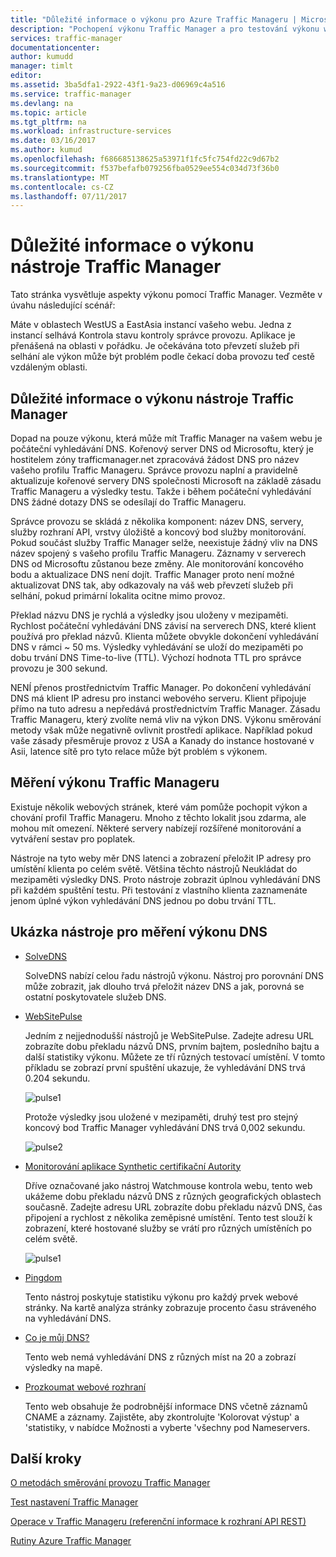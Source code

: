 ```yaml
---
title: "Důležité informace o výkonu pro Azure Traffic Manageru | Microsoft Docs"
description: "Pochopení výkonu Traffic Manager a pro testování výkonu webu při použití Správce provozu"
services: traffic-manager
documentationcenter: 
author: kumudd
manager: timlt
editor: 
ms.assetid: 3ba5dfa1-2922-43f1-9a23-d06969c4a516
ms.service: traffic-manager
ms.devlang: na
ms.topic: article
ms.tgt_pltfrm: na
ms.workload: infrastructure-services
ms.date: 03/16/2017
ms.author: kumud
ms.openlocfilehash: f686685138625a53971f1fc5fc754fd22c9d67b2
ms.sourcegitcommit: f537befafb079256fba0529ee554c034d73f36b0
ms.translationtype: MT
ms.contentlocale: cs-CZ
ms.lasthandoff: 07/11/2017
---
```

# <a name="performance-considerations-for-traffic-manager"></a>Důležité informace o výkonu nástroje Traffic Manager

Tato stránka vysvětluje aspekty výkonu pomocí Traffic Manager. Vezměte v úvahu následující scénář:

Máte v oblastech WestUS a EastAsia instancí vašeho webu. Jedna z instancí selhává Kontrola stavu kontroly správce provozu. Aplikace je přenášená na oblasti v pořádku. Je očekávána toto převzetí služeb při selhání ale výkon může být problém podle čekací doba provozu teď cestě vzdáleným oblasti.

## <a name="performance-considerations-for-traffic-manager"></a>Důležité informace o výkonu nástroje Traffic Manager

Dopad na pouze výkonu, která může mít Traffic Manager na vašem webu je počáteční vyhledávání DNS. Kořenový server DNS od Microsoftu, který je hostitelem zóny trafficmanager.net zpracovává žádost DNS pro název vašeho profilu Traffic Manageru. Správce provozu naplní a pravidelně aktualizuje kořenové servery DNS společnosti Microsoft na základě zásadu Traffic Manageru a výsledky testu. Takže i během počáteční vyhledávání DNS žádné dotazy DNS se odesílají do Traffic Manageru.

Správce provozu se skládá z několika komponent: název DNS, servery, služby rozhraní API, vrstvy úložiště a koncový bod služby monitorování. Pokud součást služby Traffic Manager selže, neexistuje žádný vliv na DNS název spojený s vašeho profilu Traffic Manageru. Záznamy v serverech DNS od Microsoftu zůstanou beze změny. Ale monitorování koncového bodu a aktualizace DNS není dojít. Traffic Manager proto není možné aktualizovat DNS tak, aby odkazovaly na váš web převzetí služeb při selhání, pokud primární lokalita ocitne mimo provoz.

Překlad názvu DNS je rychlá a výsledky jsou uloženy v mezipaměti. Rychlost počáteční vyhledávání DNS závisí na serverech DNS, které klient používá pro překlad názvů. Klienta můžete obvykle dokončení vyhledávání DNS v rámci ~ 50 ms. Výsledky vyhledávání se uloží do mezipaměti po dobu trvání DNS Time-to-live (TTL). Výchozí hodnota TTL pro správce provozu je 300 sekund.

NENÍ přenos prostřednictvím Traffic Manager. Po dokončení vyhledávání DNS má klient IP adresu pro instanci webového serveru. Klient připojuje přímo na tuto adresu a nepředává prostřednictvím Traffic Manager. Zásadu Traffic Manageru, který zvolíte nemá vliv na výkon DNS. Výkonu směrování metody však může negativně ovlivnit prostředí aplikace. Například pokud vaše zásady přesměruje provoz z USA a Kanady do instance hostované v Asii, latence sítě pro tyto relace může být problém s výkonem.

## <a name="measuring-traffic-manager-performance"></a>Měření výkonu Traffic Manageru

Existuje několik webových stránek, které vám pomůže pochopit výkon a chování profil Traffic Manageru. Mnoho z těchto lokalit jsou zdarma, ale mohou mít omezení. Některé servery nabízejí rozšířené monitorování a vytváření sestav pro poplatek.

Nástroje na tyto weby měr DNS latenci a zobrazení přeložit IP adresy pro umístění klienta po celém světě. Většina těchto nástrojů Neukládat do mezipaměti výsledky DNS. Proto nástroje zobrazit úplnou vyhledávání DNS při každém spuštění testu. Při testování z vlastního klienta zaznamenáte jenom úplné výkon vyhledávání DNS jednou po dobu trvání TTL.

## <a name="sample-tools-to-measure-dns-performance"></a>Ukázka nástroje pro měření výkonu DNS

* [SolveDNS](http://www.solvedns.com/dns-comparison/)

    SolveDNS nabízí celou řadu nástrojů výkonu. Nástroj pro porovnání DNS může zobrazit, jak dlouho trvá přeložit název DNS a jak, porovná se ostatní poskytovatele služeb DNS.

* [WebSitePulse](http://www.websitepulse.com/help/tools.php)

    Jedním z nejjednodušší nástrojů je WebSitePulse. Zadejte adresu URL zobrazíte dobu překladu názvů DNS, prvním bajtem, posledního bajtu a další statistiky výkonu. Můžete ze tří různých testovací umístění. V tomto příkladu se zobrazí první spuštění ukazuje, že vyhledávání DNS trvá 0.204 sekundu.

    ![pulse1](./media/traffic-manager-performance-considerations/traffic-manager-web-site-pulse.png)

    Protože výsledky jsou uložené v mezipaměti, druhý test pro stejný koncový bod Traffic Manager vyhledávání DNS trvá 0,002 sekundu.

    ![pulse2](./media/traffic-manager-performance-considerations/traffic-manager-web-site-pulse2.png)

* [Monitorování aplikace Synthetic certifikační Autority](https://asm.ca.com/en/checkit.php)

    Dříve označované jako nástroj Watchmouse kontrola webu, tento web ukážeme dobu překladu názvů DNS z různých geografických oblastech současně. Zadejte adresu URL zobrazíte dobu překladu názvů DNS, čas připojení a rychlost z několika zeměpisné umístění. Tento test slouží k zobrazení, které hostované služby se vrátí pro různých umístěních po celém světě.

    ![pulse1](./media/traffic-manager-performance-considerations/traffic-manager-web-site-watchmouse.png)

* [Pingdom](http://tools.pingdom.com/)

    Tento nástroj poskytuje statistiku výkonu pro každý prvek webové stránky. Na kartě analýza stránky zobrazuje procento času stráveného na vyhledávání DNS.

* [Co je můj DNS?](http://www.whatsmydns.net/)

    Tento web nemá vyhledávání DNS z různých míst na 20 a zobrazí výsledky na mapě.

* [Prozkoumat webové rozhraní](http://www.digwebinterface.com)

    Tento web obsahuje že podrobnější informace DNS včetně záznamů CNAME a záznamy. Zajistěte, aby zkontrolujte 'Kolorovat výstup' a 'statistiky, v nabídce Možnosti a vyberte 'všechny pod Nameservers.

## <a name="next-steps"></a>Další kroky

[O metodách směrování provozu Traffic Manager](traffic-manager-routing-methods.md)

[Test nastavení Traffic Manager](traffic-manager-testing-settings.md)

[Operace v Traffic Manageru (referenční informace k rozhraní API REST)](http://go.microsoft.com/fwlink/?LinkId=313584)

[Rutiny Azure Traffic Manager](http://go.microsoft.com/fwlink/p/?LinkId=400769)

